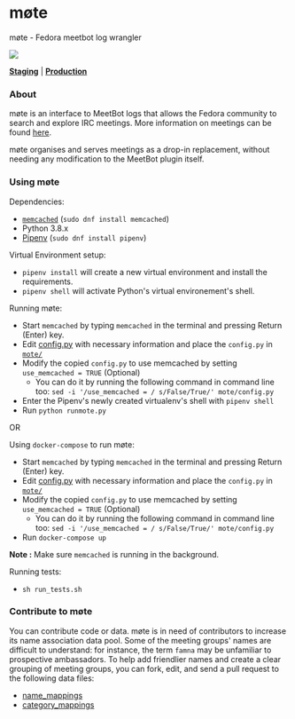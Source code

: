# møte
møte - Fedora meetbot log wrangler

[![](https://travis-ci.org/fedora-infra/mote.svg)](https://travis-ci.org/fedora-infra/mote)

[__Staging__](https://meetbot.stg.fedoraproject.org) | [__Production__](https://meetbot.fedoraproject.org)

### About

møte is an interface to MeetBot logs that allows the Fedora community to search and explore IRC meetings.
More information on meetings can be found [here](https://fedoraproject.org/wiki/Meeting_channel).

møte organises and serves meetings as a drop-in replacement, without needing any modification to the MeetBot plugin itself.

### Using møte

Dependencies:
 - [`memcached`](https://memcached.org) (`sudo dnf install memcached`)
 - Python 3.8.x
 - [Pipenv](https://docs.pipenv.org/) (`sudo dnf install pipenv`)

Virtual Environment setup:
 - `pipenv install` will create a new virtual environment and install the requirements.
 - `pipenv shell` will activate Python's virtual environement's shell.

Running møte:
 - Start `memcached` by typing `memcached` in the terminal and pressing Return (Enter) key.
 - Edit [config.py](./files/config.py) with necessary information and place the `config.py` in [`mote/`](./mote)
 - Modify the copied `config.py` to use memcached by setting `use_memcached = TRUE` (Optional)
   - You can do it by running the following command in command line too: `sed -i '/use_memcached = / s/False/True/' mote/config.py`
 - Enter the Pipenv's newly created virtualenv's shell with `pipenv shell`
 - Run `python runmote.py`

OR

Using `docker-compose` to run møte:
 - Start `memcached` by typing `memcached` in the terminal and pressing Return (Enter) key.
 - Edit [config.py](./files/config.py) with necessary information and place the `config.py` in [`mote/`](./mote)
 - Modify the copied `config.py` to use memcached by setting `use_memcached = TRUE` (Optional)
   - You can do it by running the following command in command line too: `sed -i '/use_memcached = / s/False/True/' mote/config.py`
 - Run `docker-compose up`

**Note :** Make sure `memcached` is running in the background.

Running tests:
 - `sh run_tests.sh`

### Contribute to møte

You can contribute code or data. møte is in need of contributors to increase its name association data pool.
Some of the meeting groups' names are difficult to understand: for instance, the term `famna` may be unfamiliar to prospective ambassadors. To help add friendlier names and create a clear grouping of meeting groups, you can fork, edit, and send a pull request to the following data files:

 - [name_mappings](./name_mappings.json)
 - [category_mappings](./category_mappings.json)
